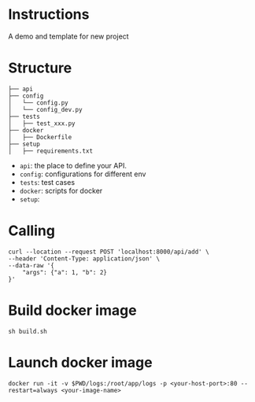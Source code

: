 # Instructions
A demo and template for new project
  
# Structure
```
├── api
├── config
│   └── config.py
│   └── config_dev.py
├── tests
│   ├── test_xxx.py
├── docker
│   ├── Dockerfile
├── setup
│   ├── requirements.txt
```

- `api`: the place to define your API. 
- `config`: configurations for different env
- `tests`: test cases
- `docker`: scripts for docker
- `setup`: 

# Calling
```
curl --location --request POST 'localhost:8000/api/add' \
--header 'Content-Type: application/json' \
--data-raw '{
	"args": {"a": 1, "b": 2}
}'
```

# Build docker image
```
sh build.sh
```

# Launch docker image
```
docker run -it -v $PWD/logs:/root/app/logs -p <your-host-port>:80 --restart=always <your-image-name>
```
